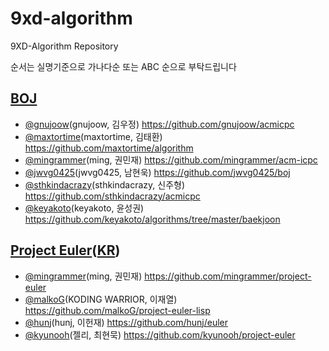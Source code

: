 # 9xd-algorithm
9XD-Algorithm Repository

순서는 실명기준으로 가나다순 또는 ABC 순으로 부탁드립니다


## [BOJ](https://www.acmicpc.net/)
- [@gnujoow](https://github.com/gnujoow)(gnujoow, 김우정) https://github.com/gnujoow/acmicpc
- [@maxtortime](https://github.com/maxtortime/algorithm)(maxtortime, 김태환) https://github.com/maxtortime/algorithm
- [@mingrammer](https://github.com/mingrammer)(ming, 권민재) https://github.com/mingrammer/acm-icpc
- [@jwvg0425](https://github.com/jwvg0425)(jwvg0425, 남현욱) https://github.com/jwvg0425/boj
- [@sthkindacrazy](https://github.com/sthkindacrazy)(sthkindacrazy, 신주형) https://github.com/sthkindacrazy/acmicpc
- [@keyakoto](https://github.com/keyakoto)(keyakoto, 윤성권) https://github.com/keyakoto/algorithms/tree/master/baekjoon

## [Project Euler](https://projecteuler.net/)([KR](http://euler.synap.co.kr/))
- [@mingrammer](https://github.com/mingrammer)(ming, 권민재) https://github.com/mingrammer/project-euler
- [@malkoG](https://github.com/malkoG)(KODING WARRIOR, 이재열) https://github.com/malkoG/project-euler-lisp
- [@hunj](https://github.com/hunj)(hunj, 이헌재) https://github.com/hunj/euler
- [@kyunooh](https://github.com/kyunooh)(젤리, 최현묵) https://github.com/kyunooh/project-euler 
